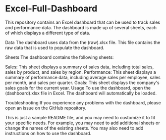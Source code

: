 # Excel-Full-Dashboard
 
This repository contains an Excel dashboard that can be used to track sales and performance data. The dashboard is made up of several sheets, each of which displays a different type of data.

Data
The dashboard uses data from the (raw).xlsx file. This file contains the raw data that is used to populate the dashboard.

Sheets
The dashboard contains the following sheets:

Sales: This sheet displays a summary of sales data, including total sales, sales by product, and sales by region.
Performance: This sheet displays a summary of performance data, including average sales per employee, sales per month, and sales per quarter.
Goals: This sheet displays the company's sales goals for the current year.
Usage
To use the dashboard, open the (dashboard).xlsx file in Excel. The dashboard will automatically be loaded.

Troubleshooting
If you experience any problems with the dashboard, please open an issue on the GitHub repository.

This is just a sample README file, and you may need to customize it to fit your specific needs. For example, you may need to add additional sheets or change the names of the existing sheets. You may also need to add instructions on how to use the dashboard.